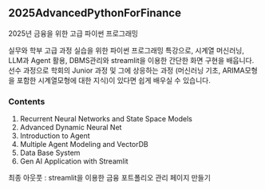 ## 2025AdvancedPythonForFinance
2025년 금융을 위한 고급 파이썬 프로그래밍

실무와 학부 고급 과정 실습을 위한 파이썬 프로그래밍 특강으로, 시계열 머신러닝, LLM과 Agent 활용, DBMS관리와 streamlit을 이용한 간단한 화면 구현을 배웁니다.
선수 과정으로 학회의 Junior 과정 및 그에 상응하는 과정 (머신러닝 기초, ARIMA모형을 포함한 시계열모형에 대한 지식)이 있다면 쉽게 배우실 수 있습니다.

### Contents

1. Recurrent Neural Networks and State Space Models
2. Advanced Dynamic Neural Net 
3. Introduction to Agent
4. Multiple Agent Modeling and VectorDB 
5. Data Base System
6. Gen AI Application with Streamlit

최종 아웃풋 : streamlit을 이용한 금융 포트폴리오 관리 페이지 만들기